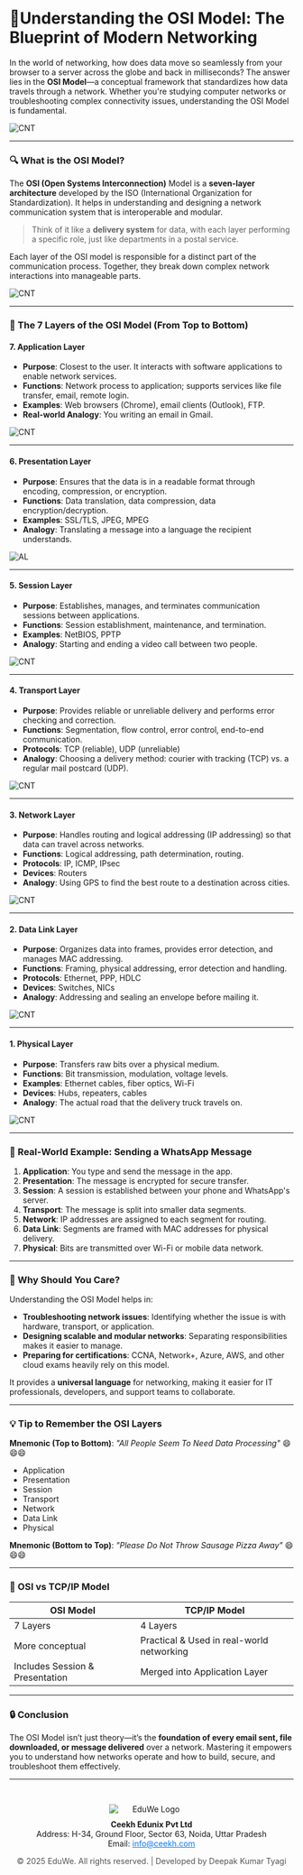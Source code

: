 # 🧠**Understanding the OSI Model: The Blueprint of Modern Networking**

In the world of networking, how does data move so seamlessly from your browser to a server across the globe and back in milliseconds? 
The answer lies in the **OSI Model**—a conceptual framework that standardizes how data travels through a network. Whether you're studying computer networks or troubleshooting complex connectivity issues, understanding the OSI Model is fundamental.

![CNT](../media/blog93.jpg)

---

### 🔍 What is the OSI Model?

The **OSI (Open Systems Interconnection)** Model is a **seven-layer architecture** developed by the ISO (International Organization for Standardization). It helps in understanding and designing a network communication system that is interoperable and modular.

> Think of it like a **delivery system** for data, with each layer performing a specific role, just like departments in a postal service.

Each layer of the OSI model is responsible for a distinct part of the communication process. Together, they break down complex network interactions into manageable parts.

![CNT](../media/blog92.png)

---

### 📃 The 7 Layers of the OSI Model (From Top to Bottom)

#### **7. Application Layer**

- **Purpose**: Closest to the user. It interacts with software applications to enable network services.
- **Functions**: Network process to application; supports services like file transfer, email, remote login.
- **Examples**: Web browsers (Chrome), email clients (Outlook), FTP.
- **Real-world Analogy**: You writing an email in Gmail.

![CNT](../media/blog94.jpg)

---
#### **6. Presentation Layer**

- **Purpose**: Ensures that the data is in a readable format through encoding, compression, or encryption.
- **Functions**: Data translation, data compression, data encryption/decryption.
- **Examples**: SSL/TLS, JPEG, MPEG
- **Analogy**: Translating a message into a language the recipient understands.

![AL](../media/blog95.png)

---
#### **5. Session Layer**

- **Purpose**: Establishes, manages, and terminates communication sessions between applications.
- **Functions**: Session establishment, maintenance, and termination.
- **Examples**: NetBIOS, PPTP
- **Analogy**: Starting and ending a video call between two people.

![CNT](../media/blog96.jpg)

---
#### **4. Transport Layer**

- **Purpose**: Provides reliable or unreliable delivery and performs error checking and correction.
- **Functions**: Segmentation, flow control, error control, end-to-end communication.
- **Protocols**: TCP (reliable), UDP (unreliable)
- **Analogy**: Choosing a delivery method: courier with tracking (TCP) vs. a regular mail postcard (UDP).

![CNT](../media/blog97.png)


---
#### **3. Network Layer**

- **Purpose**: Handles routing and logical addressing (IP addressing) so that data can travel across networks.
- **Functions**: Logical addressing, path determination, routing.
- **Protocols**: IP, ICMP, IPsec
- **Devices**: Routers
- **Analogy**: Using GPS to find the best route to a destination across cities.

![CNT](../media/blog98.jpg)

---
#### **2. Data Link Layer**

- **Purpose**: Organizes data into frames, provides error detection, and manages MAC addressing.
- **Functions**: Framing, physical addressing, error detection and handling.
- **Protocols**: Ethernet, PPP, HDLC
- **Devices**: Switches, NICs
- **Analogy**: Addressing and sealing an envelope before mailing it.

![CNT](../media/blog99.jpg)

---
#### **1. Physical Layer**

- **Purpose**: Transfers raw bits over a physical medium.
- **Functions**: Bit transmission, modulation, voltage levels.
- **Examples**: Ethernet cables, fiber optics, Wi-Fi
- **Devices**: Hubs, repeaters, cables
- **Analogy**: The actual road that the delivery truck travels on.

![CNT](../media/blog99.png)

---

### 🚀 Real-World Example: Sending a WhatsApp Message

1. **Application**: You type and send the message in the app.
2. **Presentation**: The message is encrypted for secure transfer.
3. **Session**: A session is established between your phone and WhatsApp's server.
4. **Transport**: The message is split into smaller data segments.
5. **Network**: IP addresses are assigned to each segment for routing.
6. **Data Link**: Segments are framed with MAC addresses for physical delivery.
7. **Physical**: Bits are transmitted over Wi-Fi or mobile data network.

---

### 🧠 Why Should You Care?

Understanding the OSI Model helps in:

- **Troubleshooting network issues**: Identifying whether the issue is with hardware, transport, or application.
- **Designing scalable and modular networks**: Separating responsibilities makes it easier to manage.
- **Preparing for certifications**: CCNA, Network+, Azure, AWS, and other cloud exams heavily rely on this model.

It provides a **universal language** for networking, making it easier for IT professionals, developers, and support teams to collaborate.

---

### 💡 Tip to Remember the OSI Layers

**Mnemonic (Top to Bottom)**: *"All People Seem To Need Data Processing"* 😄😄😄

- Application  
- Presentation  
- Session  
- Transport  
- Network  
- Data Link  
- Physical

**Mnemonic (Bottom to Top)**: *"Please Do Not Throw Sausage Pizza Away"* 😄😄😄

---

### 🔄 OSI vs TCP/IP Model

| OSI Model                       | TCP/IP Model                              |
| ------------------------------- | ----------------------------------------- |
| 7 Layers                        | 4 Layers                                  |
| More conceptual                 | Practical & Used in real-world networking |
| Includes Session & Presentation | Merged into Application Layer             |

---

### 🔒 Conclusion

The OSI Model isn’t just theory—it’s the **foundation of every email sent, file downloaded, or message delivered** over a network. Mastering it empowers you to understand how networks operate and how to build, secure, and troubleshoot them effectively.

---
<div style="text-align: center; padding-top: 30px;">
  <img src="../media/logo.png" alt="EduWe Logo" style="max-width: 150px; height: auto; display: block; margin: 0 auto;">
  <p style="margin-top: 10px;">
    <strong>Ceekh Edunix Pvt Ltd</strong><br>
    Address: H-34, Ground Floor, Sector 63, Noida, Uttar Pradesh<br>
    Email: <a href="mailto:info@ceekh.com" style="color: #007bff;">info@ceekh.com</a>
  </p>
  <p style="font-size: 14px; color: #555;">© 2025 EduWe. All rights reserved. | Developed by Deepak Kumar Tyagi</p>
</div>
